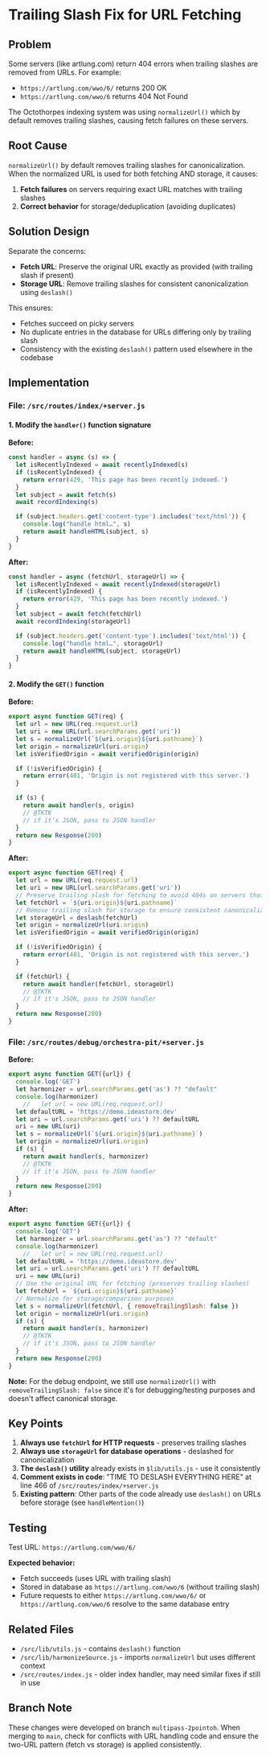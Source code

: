 # Trailing Slash Fix for URL Fetching

## Problem

Some servers (like artlung.com) return 404 errors when trailing slashes are removed from URLs. For example:
- `https://artlung.com/wwo/6/` returns 200 OK
- `https://artlung.com/wwo/6` returns 404 Not Found

The Octothorpes indexing system was using `normalizeUrl()` which by default removes trailing slashes, causing fetch failures on these servers.

## Root Cause

`normalizeUrl()` by default removes trailing slashes for canonicalization. When the normalized URL is used for both fetching AND storage, it causes:
1. **Fetch failures** on servers requiring exact URL matches with trailing slashes
2. **Correct behavior** for storage/deduplication (avoiding duplicates)

## Solution Design

Separate the concerns:
- **Fetch URL**: Preserve the original URL exactly as provided (with trailing slash if present)
- **Storage URL**: Remove trailing slashes for consistent canonicalization using `deslash()`

This ensures:
- Fetches succeed on picky servers
- No duplicate entries in the database for URLs differing only by trailing slash
- Consistency with the existing `deslash()` pattern used elsewhere in the codebase

## Implementation

### File: `/src/routes/index/+server.js`

#### 1. Modify the `handler()` function signature

**Before:**
```javascript
const handler = async (s) => {
  let isRecentlyIndexed = await recentlyIndexed(s)
  if (isRecentlyIndexed) {
    return error(429, 'This page has been recently indexed.')
  }
  let subject = await fetch(s)
  await recordIndexing(s)

  if (subject.headers.get('content-type').includes('text/html')) {
    console.log("handle html…", s)
    return await handleHTML(subject, s)
  }
}
```

**After:**
```javascript
const handler = async (fetchUrl, storageUrl) => {
  let isRecentlyIndexed = await recentlyIndexed(storageUrl)
  if (isRecentlyIndexed) {
    return error(429, 'This page has been recently indexed.')
  }
  let subject = await fetch(fetchUrl)
  await recordIndexing(storageUrl)

  if (subject.headers.get('content-type').includes('text/html')) {
    console.log("handle html…", storageUrl)
    return await handleHTML(subject, storageUrl)
  }
}
```

#### 2. Modify the `GET()` function

**Before:**
```javascript
export async function GET(req) {
  let url = new URL(req.request.url)
  let uri = new URL(url.searchParams.get('uri'))
  let s = normalizeUrl(`${uri.origin}${uri.pathname}`)
  let origin = normalizeUrl(uri.origin)
  let isVerifiedOrigin = await verifiedOrigin(origin)

  if (!isVerifiedOrigin) {
    return error(401, 'Origin is not registered with this server.')
  }

  if (s) {
    return await handler(s, origin)
    // @TKTK
    // if it's JSON, pass to JSON handler
  }
  return new Response(200)
}
```

**After:**
```javascript
export async function GET(req) {
  let url = new URL(req.request.url)
  let uri = new URL(url.searchParams.get('uri'))
  // Preserve trailing slash for fetching to avoid 404s on servers that require exact URLs
  let fetchUrl = `${uri.origin}${uri.pathname}`
  // Remove trailing slash for storage to ensure consistent canonicalization
  let storageUrl = deslash(fetchUrl)
  let origin = normalizeUrl(uri.origin)
  let isVerifiedOrigin = await verifiedOrigin(origin)

  if (!isVerifiedOrigin) {
    return error(401, 'Origin is not registered with this server.')
  }

  if (fetchUrl) {
    return await handler(fetchUrl, storageUrl)
    // @TKTK
    // if it's JSON, pass to JSON handler
  }
  return new Response(200)
}
```

### File: `/src/routes/debug/orchestra-pit/+server.js`

**Before:**
```javascript
export async function GET({url}) {
  console.log('GET')
  let harmonizer = url.searchParams.get('as') ?? "default"
  console.log(harmonizer)
    //   let url = new URL(req.request.url)
  let defaultURL = 'https://demo.ideastore.dev'
  let uri = url.searchParams.get('uri') ?? defaultURL
  uri = new URL(uri)
  let s = normalizeUrl(`${uri.origin}${uri.pathname}`)
  let origin = normalizeUrl(uri.origin)
  if (s) {
    return await handler(s, harmonizer)
    // @TKTK
    // if it's JSON, pass to JSON handler
  }
  return new Response(200)
}
```

**After:**
```javascript
export async function GET({url}) {
  console.log('GET')
  let harmonizer = url.searchParams.get('as') ?? "default"
  console.log(harmonizer)
    //   let url = new URL(req.request.url)
  let defaultURL = 'https://demo.ideastore.dev'
  let uri = url.searchParams.get('uri') ?? defaultURL
  uri = new URL(uri)
  // Use the original URL for fetching (preserves trailing slashes)
  let fetchUrl = `${uri.origin}${uri.pathname}`
  // Normalize for storage/comparison purposes
  let s = normalizeUrl(fetchUrl, { removeTrailingSlash: false })
  let origin = normalizeUrl(uri.origin)
  if (s) {
    return await handler(s, harmonizer)
    // @TKTK
    // if it's JSON, pass to JSON handler
  }
  return new Response(200)
}
```

**Note:** For the debug endpoint, we still use `normalizeUrl()` with `removeTrailingSlash: false` since it's for debugging/testing purposes and doesn't affect canonical storage.

## Key Points

1. **Always use `fetchUrl` for HTTP requests** - preserves trailing slashes
2. **Always use `storageUrl` for database operations** - deslashed for canonicalization
3. **The `deslash()` utility** already exists in `$lib/utils.js` - use it consistently
4. **Comment exists in code**: "TIME TO DESLASH EVERYTHING HERE" at line 466 of `/src/routes/index/+server.js`
5. **Existing pattern**: Other parts of the code already use `deslash()` on URLs before storage (see `handleMention()`)

## Testing

Test URL: `https://artlung.com/wwo/6/`

**Expected behavior:**
- Fetch succeeds (uses URL with trailing slash)
- Stored in database as `https://artlung.com/wwo/6` (without trailing slash)
- Future requests to either `https://artlung.com/wwo/6/` or `https://artlung.com/wwo/6` resolve to the same database entry

## Related Files

- `/src/lib/utils.js` - contains `deslash()` function
- `/src/lib/harmonizeSource.js` - imports `normalizeUrl` but uses different context
- `/src/routes/index.js` - older index handler, may need similar fixes if still in use

## Branch Note

These changes were developed on branch `multipass-2pointoh`. When merging to `main`, check for conflicts with URL handling code and ensure the two-URL pattern (fetch vs storage) is applied consistently.
